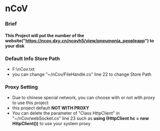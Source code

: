# nCoV
### Brief
#### This Project will put the number of the website("https://ncov.dxy.cn/ncovh5/view/pneumonia_peopleapp") to your disk

### Default Info Store Path
- F:\nCov.txt
- you can change "~/nCov/FileHandle.cs" line 22 to change Store Path

### Proxy Setting 
- Due to chinese special network, you can choose with or not with proxy to use this project 
- this project default <B>NOT WITH PROXY</B> 
- You can delete the parameter of "Class HttpClient" in "~/nCov/webSocket.cs" line 23 
  such as <b>using (HttpClient hc = new HttpClient())</b> to use your system proxy
